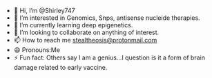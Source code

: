 - 👋 Hi, I’m @Shirley747
- 👀 I’m interested in Genomics, Snps, antisense nucleide therapies.
- 🌱 I’m currently learning deep epigenetics.
- 💞️ I’m looking to collaborate on anything of interest.
- 📫 How to reach me stealtheosis@protonmail.com 
- 😄 Pronouns:Me
- ⚡ Fun fact: Others say I am a genius...I question is it a form of brain damage related to early vaccine.

<!---
Shirley747/Shirley747 is a ✨ special ✨ repository because its `README.md` (this file) appears on your GitHub profile.
You can click the Preview link to take a look at your changes.
--->
